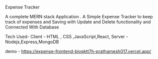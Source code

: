 Expense Tracker

A complete MERN stack Application . A Simple Expense Tracker to keep track of expenses and Saving with 
Update and Delete functionality and Connected With Database

Tech Used-
Client - HTML , CSS ,JavaScript,React,
Server - Nodejs,Express,MongoDB


demo -  https://expense-frontend-bivqktt7h-prathamesh017.vercel.app/
